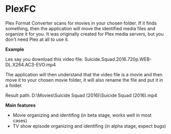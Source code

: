 # PlexFC
Plex Format Converter scans for movies in your chosen folder. If it finds something, then the application will move the identified media files and organize it for you. It was originally created for Plex media servers, but you don't need Plex at all to use it.

**Example**

Les say you download this video file: Suicide.Squad.2016.720p.WEB-DL.X264.AC3-EVO.mp4

The application will then understand that the video file is a movie and then move it to your chosen movie folder, it will also rename the file and put it in a folder.

Result path: D:\Movies\Suicide Squad (2016)\Suicide Squad (2016).mp4

**Main features**
* Movie organizing and identifing (in beta stage, works well in most cases)
* TV show episode organizing and identifing (in alpha stage, expect bugs)
